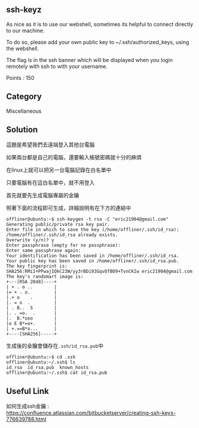 ## ssh-keyz
As nice as it is to use our webshell, sometimes its helpful to connect directly to our machine. 

To do so, please add your own public key to ~/.ssh/authorized_keys, using the webshell. 

The flag is in the ssh banner which will be displayed when you login remotely with ssh to with your username. 

Points : 150

## Category
Miscellaneous

## Solution
這題是希望我們去遠端登入其他台電腦

如果兩台都是自己的電腦，還要輸入帳號密碼就十分的麻煩

在linux上就可以把另一台電腦記錄在白名單中

只要電腦有在這白名單中，就不用登入

首先就要先生成電腦專屬的金鑰

照著下面的流程即可生成，詳細說明有在下方的連結中
```shell
offliner@ubuntu:~$ ssh-keygen -t rsa -C "eric21904@gmail.com"
Generating public/private rsa key pair.
Enter file in which to save the key (/home/offliner/.ssh/id_rsa): 
/home/offliner/.ssh/id_rsa already exists.
Overwrite (y/n)? y
Enter passphrase (empty for no passphrase): 
Enter same passphrase again: 
Your identification has been saved in /home/offliner/.ssh/id_rsa.
Your public key has been saved in /home/offliner/.ssh/id_rsa.pub.
The key fingerprint is:
SHA256:RMiI+PPwajIQkC23W/yy3rBDi93GqvOfBO9+TvnCKIw eric21904@gmail.com
The key's randomart image is:
+---[RSA 2048]----+
| + . o ..        |
|= + . o.         |
|.+ o    .        |
|. = o  .         |
| . B..  S        |
|. . =o.  .       |
|.  B.*ooo        |
|o E B*=o+.       |
| +.==B*o...      |
+----[SHA256]-----+
```

生成後的金鑰會儲存在`.ssh/id_rsa.pub`中
```shell
offliner@ubuntu:~$ cd .ssh
offliner@ubuntu:~/.ssh$ ls
id_rsa  id_rsa.pub  known_hosts
offliner@ubuntu:~/.ssh$ cat id_rsa.pub
```


## Useful Link
如何生成ssh金鑰 : https://confluence.atlassian.com/bitbucketserver/creating-ssh-keys-776639788.html
